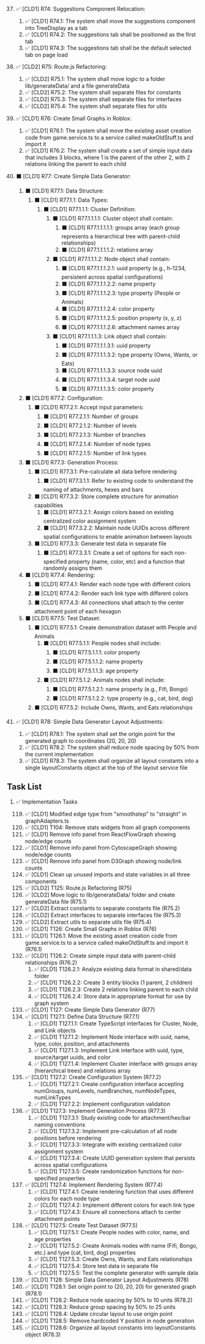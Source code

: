 37. ✅ [CLD1] R74: Suggestions Component Relocation:

    1. ✅ [CLD1] R74.1: The system shall move the suggestions component into TreeDisplay as a tab
    2. ✅ [CLD1] R74.2: The suggestions tab shall be positioned as the first tab
    3. ✅ [CLD1] R74.3: The suggestions tab shall be the default selected tab on page load

38. ✅ [CLD2] R75: Route.js Refactoring:

    1. ✅ [CLD2] R75.1: The system shall move logic to a folder lib/generateData/ and a file generateData
    2. ✅ [CLD2] R75.2: The system shall separate files for constants
    3. ✅ [CLD2] R75.3: The system shall separate files for interfaces
    4. ✅ [CLD2] R75.4: The system shall separate files for utils

39. ✅ [CLD1] R76: Create Small Graphs in Roblox:

    1. ✅ [CLD1] R76.1: The system shall move the existing asset creation code from game.service.ts to a service called makeOldStuff.ts and import it
    2. ✅ [CLD1] R76.2: The system shall create a set of simple input data that includes 3 blocks, where 1 is the parent of the other 2, with 2 relations linking the parent to each child

40. ⬛ [CLD1] R77: Create Simple Data Generator:

    1. ⬛ [CLD1] R77.1: Data Structure:
       1. ⬛ [CLD1] R77.1.1: Data Types:
          1. ⬛ [CLD1] R77.1.1.1: Cluster Definition:
             1. ⬛ [CLD1] R77.1.1.1.1: Cluster object shall contain:
                1. ⬛ [CLD1] R77.1.1.1.1.1: groups array (each group represents a hierarchical tree with parent-child relationships)
                2. ⬛ [CLD1] R77.1.1.1.1.2: relations array
             2. ⬛ [CLD1] R77.1.1.1.2: Node object shall contain:
                1. ⬛ [CLD1] R77.1.1.1.2.1: uuid property (e.g., h-1234, persistent across spatial configurations)
                2. ⬛ [CLD1] R77.1.1.1.2.2: name property
                3. ⬛ [CLD1] R77.1.1.1.2.3: type property (People or Animals)
                4. ⬛ [CLD1] R77.1.1.1.2.4: color property
                5. ⬛ [CLD1] R77.1.1.1.2.5: position property (x, y, z)
                6. ⬛ [CLD1] R77.1.1.1.2.6: attachment names array
             3. ⬛ [CLD1] R77.1.1.1.3: Link object shall contain:
                1. ⬛ [CLD1] R77.1.1.1.3.1: uuid property
                2. ⬛ [CLD1] R77.1.1.1.3.2: type property (Owns, Wants, or Eats)
                3. ⬛ [CLD1] R77.1.1.1.3.3: source node uuid
                4. ⬛ [CLD1] R77.1.1.1.3.4: target node uuid
                5. ⬛ [CLD1] R77.1.1.1.3.5: color property
    2. ⬛ [CLD1] R77.2: Configuration:
       1. ⬛ [CLD1] R77.2.1: Accept input parameters:
          1. ⬛ [CLD1] R77.2.1.1: Number of groups
          2. ⬛ [CLD1] R77.2.1.2: Number of levels
          3. ⬛ [CLD1] R77.2.1.3: Number of branches
          4. ⬛ [CLD1] R77.2.1.4: Number of node types
          5. ⬛ [CLD1] R77.2.1.5: Number of link types
    3. ⬛ [CLD1] R77.3: Generation Process:
       1. ⬛ [CLD1] R77.3.1: Pre-calculate all data before rendering
          1. ⬛ [CLD1] R77.3.1.1: Refer to existing code to understand the naming of attachments, hexes and bars
       2. ⬛ [CLD1] R77.3.2: Store complete structure for animation capabilities
          1. ⬛ [CLD1] R77.3.2.1: Assign colors based on existing centralized color assignment system
          2. ⬛ [CLD1] R77.3.2.2: Maintain node UUIDs across different spatial configurations to enable animation between layouts
       3. ⬛ [CLD1] R77.3.3: Generate test data in separate file
          1. ⬛ [CLD1] R77.3.3.1: Create a set of options for each non-specified property (name, color, etc) and a function that randomly assigns them
    4. ⬛ [CLD1] R77.4: Rendering:
       1. ⬛ [CLD1] R77.4.1: Render each node type with different colors
       2. ⬛ [CLD1] R77.4.2: Render each link type with different colors
       3. ⬛ [CLD1] R77.4.3: All connections shall attach to the center attachment point of each hexagon
    5. ⬛ [CLD1] R77.5: Test Dataset:
       1. ⬛ [CLD1] R77.5.1: Create demonstration dataset with People and Animals
          1. ⬛ [CLD1] R77.5.1.1: People nodes shall include:
             1. ⬛ [CLD1] R77.5.1.1.1: color property
             2. ⬛ [CLD1] R77.5.1.1.2: name property
             3. ⬛ [CLD1] R77.5.1.1.3: age property
          2. ⬛ [CLD1] R77.5.1.2: Animals nodes shall include:
             1. ⬛ [CLD1] R77.5.1.2.1: name property (e.g., Fifi, Bongo)
             2. ⬛ [CLD1] R77.5.1.2.2: type property (e.g., cat, bird, dog)
       2. ⬛ [CLD1] R77.5.2: Include Owns, Wants, and Eats relationships

41. ✅ [CLD1] R78: Simple Data Generator Layout Adjustments:

    1. ✅ [CLD1] R78.1: The system shall set the origin point for the generated graph to coordinates (20, 20, 20)
    2. ✅ [CLD1] R78.2: The system shall reduce node spacing by 50% from the current implementation
    3. ✅ [CLD1] R78.3: The system shall organize all layout constants into a single layoutConstants object at the top of the layout service file

## Task List

1.  ✅ Implementation Tasks

    119.  ✅ [CLD1] Modified edge type from "smoothstep" to "straight" in graphAdapters.ts
    120.  ✅ [CLD1] T104: Remove stats widgets from all graph components
    121.  ✅ [CLD1] Remove info panel from ReactFlowGraph showing node/edge counts
    122.  ✅ [CLD1] Remove info panel from CytoscapeGraph showing node/edge counts
    123.  ✅ [CLD1] Remove info panel from D3Graph showing node/link counts
    124.  ✅ [CLD1] Clean up unused imports and state variables in all three components
    125.  ✅ [CLD2] T125: Route.js Refactoring (R75)
    126.  ✅ [CLD2] Move logic to lib/generateData/ folder and create generateData file (R75.1)
    127.  ✅ [CLD2] Extract constants to separate constants file (R75.2)
    128.  ✅ [CLD2] Extract interfaces to separate interfaces file (R75.3)
    129.  ✅ [CLD2] Extract utils to separate utils file (R75.4)
    130.  ✅ [CLD1] T126: Create Small Graphs in Roblox (R76)
    131.  ✅ [CLD1] T126.1: Move the existing asset creation code from game.service.ts to a service called makeOldStuff.ts and import it (R76.1)
    132.  ✅ [CLD1] T126.2: Create simple input data with parent-child relationships (R76.2)
          1. ✅ [CLD1] T126.2.1: Analyze existing data format in shared/data folder
          2. ✅ [CLD1] T126.2.2: Create 3 entity blocks (1 parent, 2 children)
          3. ✅ [CLD1] T126.2.3: Create 2 relations linking parent to each child
          4. ✅ [CLD1] T126.2.4: Store data in appropriate format for use by graph system
    133.  ✅ [CLD1] T127: Create Simple Data Generator (R77)
    134.  ✅ [CLD1] T127.1: Define Data Structure (R77.1)
          1. ✅ [CLD1] T127.1.1: Create TypeScript interfaces for Cluster, Node, and Link objects
          2. ✅ [CLD1] T127.1.2: Implement Node interface with uuid, name, type, color, position, and attachments
          3. ✅ [CLD1] T127.1.3: Implement Link interface with uuid, type, source/target uuids, and color
          4. ✅ [CLD1] T127.1.4: Implement Cluster interface with groups array (hierarchical trees) and relations array
    135.  ✅ [CLD1] T127.2: Create Configuration System (R77.2)
          1. ✅ [CLD1] T127.2.1: Create configuration interface accepting numGroups, numLevels, numBranches, numNodeTypes, numLinkTypes
          2. ✅ [CLD1] T127.2.2: Implement configuration validation
    136.  ✅ [CLD1] T127.3: Implement Generation Process (R77.3)
          1. ✅ [CLD1] T127.3.1: Study existing code for attachment/hex/bar naming conventions
          2. ✅ [CLD1] T127.3.2: Implement pre-calculation of all node positions before rendering
          3. ✅ [CLD1] T127.3.3: Integrate with existing centralized color assignment system
          4. ✅ [CLD1] T127.3.4: Create UUID generation system that persists across spatial configurations
          5. ✅ [CLD1] T127.3.5: Create randomization functions for non-specified properties
    137.  ✅ [CLD1] T127.4: Implement Rendering System (R77.4)
          1. ✅ [CLD1] T127.4.1: Create rendering function that uses different colors for each node type
          2. ✅ [CLD1] T127.4.2: Implement different colors for each link type
          3. ✅ [CLD1] T127.4.3: Ensure all connections attach to center attachment points
    138.  ✅ [CLD1] T127.5: Create Test Dataset (R77.5)
          1. ✅ [CLD1] T127.5.1: Create People nodes with color, name, and age properties
          2. ✅ [CLD1] T127.5.2: Create Animals nodes with name (Fifi, Bongo, etc.) and type (cat, bird, dog) properties
          3. ✅ [CLD1] T127.5.3: Create Owns, Wants, and Eats relationships
          4. ✅ [CLD1] T127.5.4: Store test data in separate file
          5. ✅ [CLD1] T127.5.5: Test the complete generator with sample data
    139.  ✅ [CLD1] T128: Simple Data Generator Layout Adjustments (R78)
    140.  ✅ [CLD1] T128.1: Set origin point to (20, 20, 20) for generated graph (R78.1)
    141.  ✅ [CLD1] T128.2: Reduce node spacing by 50% to 10 units (R78.2)
    142.  ✅ [CLD1] T128.3: Reduce group spacing by 50% to 25 units
    143.  ✅ [CLD1] T128.4: Update circular layout to use origin point
    144.  ✅ [CLD1] T128.5: Remove hardcoded Y position in node generation
    145.  ✅ [CLD1] T128.6: Organize all layout constants into layoutConstants object (R78.3)
